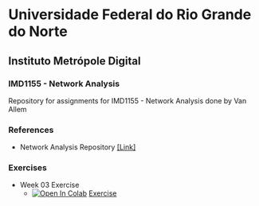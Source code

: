 
# Universidade Federal do Rio Grande do Norte
## Instituto Metrópole Digital

### IMD1155 - Network Analysis

 Repository for assignments for IMD1155 - Network Analysis done by Van Allem

### References

- Network Analysis Repository [[Link]](https://github.com/ivanovitchm/network_analysis_2021)

### Exercises

- Week 03 Exercise 
  - [![Open In Colab](https://colab.research.google.com/assets/colab-badge.svg)](https://github.com/Vanz5/Network_Analysis_Van/blob/main/week_3/week_03_Exercise.ipynb) [Exercise](https://github.com/Vanz5/Network_Analysis_Van/blob/main/week_3/week_03_Exercise.ipynb)
